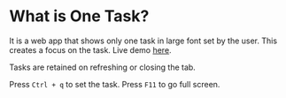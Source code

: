 # What is One Task?

It is a web app that shows only one task in large font set by the user. This creates a focus on the task. Live demo [here](https://shakil-shahadat.github.io/onetask/).

Tasks are retained on refreshing or closing the tab.

Press `Ctrl + q` to set the task. Press `F11` to go full screen.
